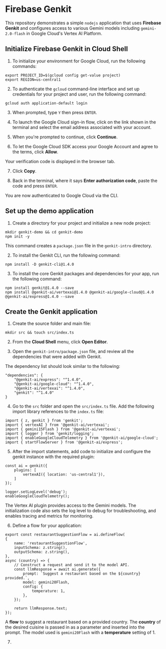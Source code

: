# Firebase Genkit

This repository demonstrates a simple `nodejs` application that uses __Firebase Genkit__ and configures access to various Gemini models including `gemini-2.0-flash` in Google Cloud's Vertex AI Platform.

## Initialize Firebase Genkit in Cloud Shell

1. To initialize your environment for Google Cloud, run the following commands:

```
export PROJECT_ID=$(gcloud config get-value project)
export REGION=us-central1
```

2. To authenticate the `gcloud` command-line interface and set up credentials for your project and user, run the following command:

```
gcloud auth application-default login
```

3. When prompted, type `Y` then press `ENTER`.

4. To launch the Google Cloud sign-in flow, click on the link shown in the terminal and select the email address associated with your account.

5. When you're prompted to continue, click __Continue__.

6. To let the Google Cloud SDK access your Google Account and agree to the terms, click __Allow__.

Your verification code is displayed in the browser tab.

7. Click __Copy__.

8. Back in the terminal, where it says __Enter authorization code__, paste the code and press `ENTER`.

You are now authenticated to Google Cloud via the CLI.

## Set up the demo application

1. Create a directory for your project and initialize a new node project:

```
mkdir genkit-demo && cd genkit-demo
npm init -y
```

This command creates a `package.json` file in the `genkit-intro` directory.

2. To install the Genkit CLI, run the following command:

```
npm install -D genkit-cli@1.4.0
```

3. To install the core Genkit packages and dependencies for your app, run the following command:

```
npm install genkit@1.4.0 --save
npm install @genkit-ai/vertexai@1.4.0 @genkit-ai/google-cloud@1.4.0 @genkit-ai/express@1.4.0 --save
```

## Create the Genkit application

1. Create the source folder and main file:

```
mkdir src && touch src/index.ts
```

2. From the __Cloud Shell__ menu, click __Open Editor__.

3. Open the `genkit-intro/package.json` file, and review all the dependencies that were added with Genkit.

The dependency list should look similar to the following:

```output
"dependencies": {
    "@genkit-ai/express": "^1.4.0",
    "@genkit-ai/google-cloud": "^1.4.0",
    "@genkit-ai/vertexai": "^1.4.0",
    "genkit": "^1.4.0"
}
```

4. Go to the `src` folder and open the `src/index.ts` file. Add the following import library references to the `index.ts` file:

```nodejs
import { z, genkit } from 'genkit';
import { vertexAI } from '@genkit-ai/vertexai';
import { gemini15Flash } from '@genkit-ai/vertexai';
import { logger } from 'genkit/logging';
import { enableGoogleCloudTelemetry } from '@genkit-ai/google-cloud';
import { startFlowServer } from '@genkit-ai/express';
```

5. After the import statements, add code to initialize and configure the genkit instance with the required plugin:

```nodejs
const ai = genkit({
    plugins: [
        vertexAI({ location: 'us-central1'}),
    ]
});

logger.setLogLevel('debug');
enableGoogleCloudTelemetry();
```

The Vertex AI plugin provides access to the Gemini models. The initialization code also sets the log level to debug for troubleshooting, and enables tracing and metrics for monitoring.

6. Define a flow for your application:

```nodejs
export const restaurantSuggestionFlow = ai.defineFlow(
{
    name: 'restaurantSuggestionFlow',
    inputSchema: z.string(),
    outputSchema: z.string(),
},
async (country) => {
    // Construct a request and send it to the model API.
    const llmResponse = await ai.generate({
        prompt: `Suggest a restaurant based on the ${country} provided.`,
        model: gemini20Flash,
        config: {
            temperature: 1,
        },
    });

    return llmResponse.text;
});
```

A __flow__ to suggest a restaurant based on a provided country. The __country__ of the desired cuisine is passed in as a parameter and inserted into the prompt. The model used is `gemini20Flash` with a __temperature__ setting of 1.

7. 
